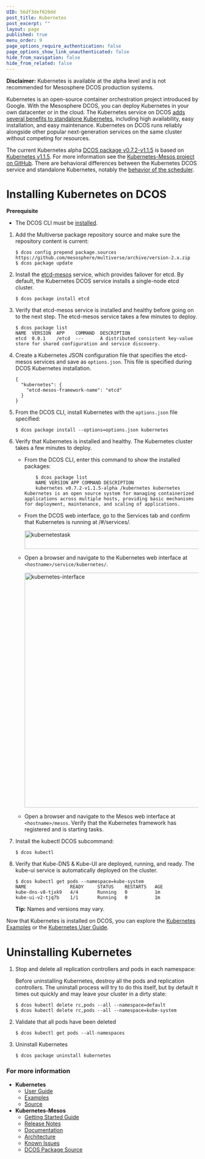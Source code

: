 ```yaml
---
UID: 56df3def020dd
post_title: Kubernetes
post_excerpt: ""
layout: page
published: true
menu_order: 9
page_options_require_authentication: false
page_options_show_link_unauthenticated: false
hide_from_navigation: false
hide_from_related: false
---
```

<p><strong>Disclaimer:</strong> Kubernetes is available at the alpha level and is not recommended for Mesosphere DCOS production systems.</p>

<p>Kubernetes is an open-source container orchestration project introduced by Google. With the Mesosphere DCOS, you can deploy Kubernetes in your own datacenter or in the cloud. The Kubernetes service on DCOS <a href="https://github.com/kubernetes/kubernetes/blob/release-1.1/contrib/mesos/README.md">adds several benefits to standalone Kubernetes</a>, including high availability, easy installation, and easy maintenance. Kubernetes on DCOS runs reliably alongside other popular next-generation services on the same cluster without competing for resources.</p>

<p>The current Kubernetes alpha <a href="https://github.com/mesosphere/kubernetes/releases/tag/v0.7.2-v1.1.5" target="_blank">DCOS package v0.7.2-v1.1.5</a> is based on <a href="https://github.com/GoogleCloudPlatform/kubernetes/releases/tag/v1.1.5" target="_blank">Kubernetes v1.1.5</a>. For more information see the <a href="https://github.com/mesosphere/kubernetes-mesos" target="_blank">Kubernetes-Mesos project on GitHub</a>. There are behavioral differences between the Kubernetes DCOS service and standalone Kubernetes, notably the <a href="https://github.com/kubernetes/kubernetes/blob/master/contrib/mesos/docs/scheduler.md">behavior of the scheduler</a>.</p>

<h1><a name="install"></a>Installing Kubernetes on DCOS</h1>

<p><strong>Prerequisite</strong></p>

<ul>
<li>The DCOS CLI must be <a href="/install/cli/">installed</a>.</li>
</ul>

<ol>
<li><p>Add the Multiverse package repository source and make sure the repository content is current:</p>

<pre><code>$ dcos config prepend package.sources https://github.com/mesosphere/multiverse/archive/version-2.x.zip
$ dcos package update
</code></pre></li>
<li><p>Install the <a href="https://github.com/mesosphere/etcd-mesos">etcd-mesos</a> service, which provides failover for etcd. By default, the Kubernetes DCOS service installs a single-node etcd cluster.</p>

<pre><code>$ dcos package install etcd
</code></pre></li>
<li><p>Verify that etcd-mesos service is installed and healthy before going on to the next step. The etcd-mesos service takes a few minutes to deploy.</p>

<pre><code>$ dcos package list
NAME  VERSION  APP    COMMAND  DESCRIPTION
etcd  0.0.1    /etcd  ---      A distributed consistent key-value store for shared configuration and service discovery.
</code></pre></li>
<li><p>Create a Kubernetes JSON configuration file that specifies the etcd-mesos services and save as <code>options.json</code>. This file is specified during DCOS Kubernetes installation.</p>

<pre><code>{
  "kubernetes": {
    "etcd-mesos-framework-name": "etcd"
  }
}
</code></pre></li>
<li><p>From the DCOS CLI, install Kubernetes with the <code>options.json</code> file specified:</p>

<pre><code>$ dcos package install --options=options.json kubernetes
</code></pre></li>
<li><p>Verify that Kubernetes is installed and healthy. The Kubernetes cluster takes a few minutes to deploy.</p>

<ul>
<li><p>From the DCOS CLI, enter this command to show the installed packages:</p>

<pre><code>    $ dcos package list
    NAME VERSION APP COMMAND DESCRIPTION
    kubernetes v0.7.2-v1.1.5-alpha /kubernetes kubernetes Kubernetes is an open source system for managing containerized applications across multiple hosts, providing basic mechanisms for deployment, maintenance, and scaling of applications.
</code></pre></li>
<li><p>From the DCOS web interface, go to the Services tab and confirm that Kubernetes is running at /#/services/.</p>

<p><a href="https://docs.mesosphere.com/wp-content/uploads/2015/12/kubernetestask.png" rel="attachment wp-att-1401"><img src="https://docs.mesosphere.com/wp-content/uploads/2015/12/kubernetestask.png" alt="kubernetestask" width="721" height="48" class="alignnone size-full wp-image-1401" /></a></p></li>
<li><p>Open a browser and navigate to the Kubernetes web interface at <code>&lt;hostname&gt;/service/kubernetes/</code>.</p>

<p><a href="https://docs.mesosphere.com/wp-content/uploads/2015/12/kubernetes-interface.png" rel="attachment wp-att-1404"><img src="https://docs.mesosphere.com/wp-content/uploads/2015/12/kubernetes-interface.png" alt="kubernetes-interface" width="674" height="614" class="alignnone size-full wp-image-1404" /></a></p></li>
<li><p>Open a browser and navigate to the Mesos web interface at <code>&lt;hostname&gt;/mesos</code>. Verify that the Kubernetes framework has registered and is starting tasks.</p></li>
</ul></li>
<li><p>Install the kubectl DCOS subcommand:</p>

<pre><code>$ dcos kubectl
</code></pre></li>
<li><p>Verify that Kube-DNS &amp; Kube-UI are deployed, running, and ready. The kube-ui service is automatically deployed on the cluster.</p>

<pre><code>$ dcos kubectl get pods --namespace=kube-system
NAME                READY     STATUS    RESTARTS   AGE
kube-dns-v8-tjxk9   4/4       Running   0          1m
kube-ui-v2-tjq7b    1/1       Running   0          1m
</code></pre>

<p><strong>Tip:</strong> Names and versions may vary.</p></li>
</ol>

<p>Now that Kubernetes is installed on DCOS, you can explore the <a href="http://kubernetes.io/v1.1/examples/">Kubernetes Examples</a> or the <a href="http://kubernetes.io/v1.1/docs/user-guide/README.html">Kubernetes User Guide</a>.</p>

<h1><a name="uninstall"></a>Uninstalling Kubernetes</h1>

<ol>
<li><p>Stop and delete all replication controllers and pods in each namespace:</p>

<p>Before uninstalling Kubernetes, destroy all the pods and replication controllers. The uninstall process will try to do this itself, but by default it times out quickly and may leave your cluster in a dirty state:</p>

<pre><code>$ dcos kubectl delete rc,pods --all --namespace=default
$ dcos kubectl delete rc,pods --all --namespace=kube-system
</code></pre></li>
<li><p>Validate that all pods have been deleted</p>

<pre><code>$ dcos kubectl get pods --all-namespaces
</code></pre></li>
<li><p>Uninstall Kubernetes</p>

<pre><code>$ dcos package uninstall kubernetes
</code></pre></li>
</ol>

<h3><a name="more-info"></a>For more information</h3>

<ul>
<li><strong>Kubernetes</strong> 

<ul>
<li><a href="http://kubernetes.io/v1.1/docs/user-guide/README.html">User Guide</a></li>
<li><a href="http://kubernetes.io/v1.1/examples/">Examples</a></li>
<li><a href="https://github.com/kubernetes/kubernetes">Source</a></li>
</ul></li>
<li><strong>Kubernetes-Mesos</strong> 

<ul>
<li><a href="http://kubernetes.io/v1.1/docs/getting-started-guides/mesos.html">Getting Started Guide</a></li>
<li><a href="https://github.com/mesosphere/kubernetes/releases">Release Notes</a></li>
<li><a href="https://github.com/mesosphere/kubernetes/blob/v0.7.2-v1.1.5/contrib/mesos/README.md">Documentation</a></li>
<li><a href="https://github.com/mesosphere/kubernetes/blob/v0.7.2-v1.1.5/contrib/mesos/docs/architecture.md">Architecture</a></li>
<li><a href="https://github.com/mesosphere/kubernetes/blob/v0.7.2-v1.1.5/contrib/mesos/docs/issues.md">Known Issues</a></li>
<li><a href="https://github.com/mesosphere/kubernetes-mesos">DCOS Package Source</a></li>
</ul></li>
</ul>
